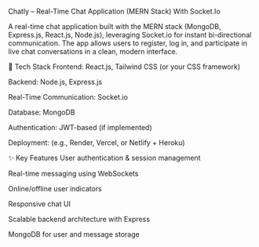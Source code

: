 Chatly – Real-Time Chat Application (MERN Stack) With Socket.Io

A real-time chat application built with the MERN stack (MongoDB, Express.js, React.js, Node.js), leveraging Socket.io for instant bi-directional communication. The app allows users to register, log in, and participate in live chat conversations in a clean, modern interface.

🔧 Tech Stack
Frontend: React.js, Tailwind CSS (or your CSS framework)

Backend: Node.js, Express.js

Real-Time Communication: Socket.io

Database: MongoDB

Authentication: JWT-based (if implemented)

Deployment: (e.g., Render, Vercel, or Netlify + Heroku)

✨ Key Features
User authentication & session management

Real-time messaging using WebSockets

Online/offline user indicators

Responsive chat UI

Scalable backend architecture with Express

MongoDB for user and message storage